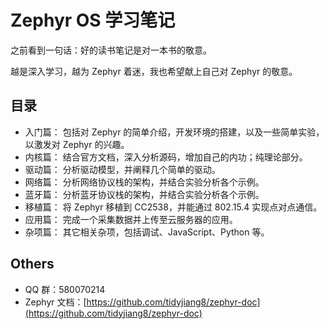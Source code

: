 # Zephyr OS 学习笔记

之前看到一句话：好的读书笔记是对一本书的敬意。

越是深入学习，越为 Zephyr 着迷，我也希望献上自己对 Zephyr 的敬意。

## 目录

- 入门篇： 包括对 Zephyr 的简单介绍，开发环境的搭建，以及一些简单实验，以激发对 Zephyr 的兴趣。
- 内核篇： 结合官方文档，深入分析源码，增加自己的内功；纯理论部分。
- 驱动篇： 分析驱动模型，并阐释几个简单的驱动。
- 网络篇： 分析网络协议栈的架构，并结合实验分析各个示例。
- 蓝牙篇： 分析蓝牙协议栈的架构，并结合实验分析各个示例。
- 移植篇： 将 Zephyr 移植到 CC2538，并能通过 802.15.4 实现点对点通信。
- 应用篇： 完成一个采集数据并上传至云服务器的应用。
- 杂项篇： 其它相关杂项，包括调试、JavaScript、Python 等。

## Others

- QQ 群：580070214
- Zephyr 文档：[https://github.com/tidyjiang8/zephyr-doc](https://github.com/tidyjiang8/zephyr-doc) 
